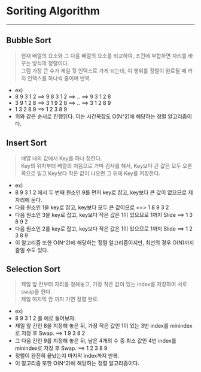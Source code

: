 # Soriting Algorithm
---
## Bubble Sort
> 현재 배열의 요소와 그 다음 배열의 요소를 비교하여, 조건에 부합하면 자리를 바꾸는 방식의 정렬이다.  
> 그럼 가장 큰 수가 제일 뒷 인덱스로 가게 되는데, 이 행위를 정렬이 완료될 때 까지 인덱스를 하나씩 줄이며 반복.  
- ex)
- 8 9 3 1 2 ==> 9 8 3 1 2 ==> .. ==> 9 3 1 2 8
- 3 9 1 2 8 ==> 3 1 9 2 8 ==> .. ==> 3 1 2 8 9
- 1 3 2 8 9 ==> 1 2 3 8 9 
- 위와 같은 순서로 진행된다. 이는 시간복잡도 O(N^2)에 해당하는 정렬 알고리즘이다.
 
## Insert Sort
> 배열 내의 값에서 Key를 하나 정한다.  
> Key의 위치부터 배열의 처음으로 가며 검사를 해서, Key보다 큰 값은 모두 오른쪽으로 밀고 Key보다 작은 값이 나오면 그 뒤에 Key를 저장한다.  
- ex)
- 8 9 3 1 2 에서 두 번째 원소인 9를 먼저 key로 잡고, key보다 큰 값이 없으므로 제자리에 둔다.
- 다음 원소인 1을 key로 잡고, key보다 모두 큰 값이므로 ==> 1 8 9 3 2
- 다음 원소인 3을 key로 잡고, key보다 작은 값은 1이 있으므로 1까지 Slide ==> 1 3 8 9 2
- 다음 원소인 2를 key로 잡고, key보다 작은 값은 1이 있으므로 1까지 Slide ==> 1 2 3 8 9 
- 이 알고리즘 또한 O(N^2)에 해당하는 정렬 알고리즘이지만, 최선의 경우 O(N)까지 줄일 수도 있다.

## Selection Sort
> 제일 앞 칸부터 자리를 정해놓고, 가장 작은 값이 있는 index를 저장하여 서로 swap을 한다.  
> 제일 마지막 칸 까지 가면 정렬 완료.  
- ex)
- 8 9 3 1 2 를 예로 들어보자.
- 제일 앞 칸인 8을 지정해 놓은 뒤, 가장 작은 값인 1이 있는 3번 index를 minindex로 저장 후 Swap. ==> 1 9 3 8 2
- 그 다음 칸인 9를 지정해 놓은 뒤, 남은 4개의 수 중 최소 값인 4번 index를 minindex로 저장 후 Swap. ==> 1 2 3 8 9
- 정렬이 완전히 끝났는지 마지막 index까지 반복.
- 이 알고리즘 또한 O(N^2)에 해당하는 정렬 알고리즘이다.
